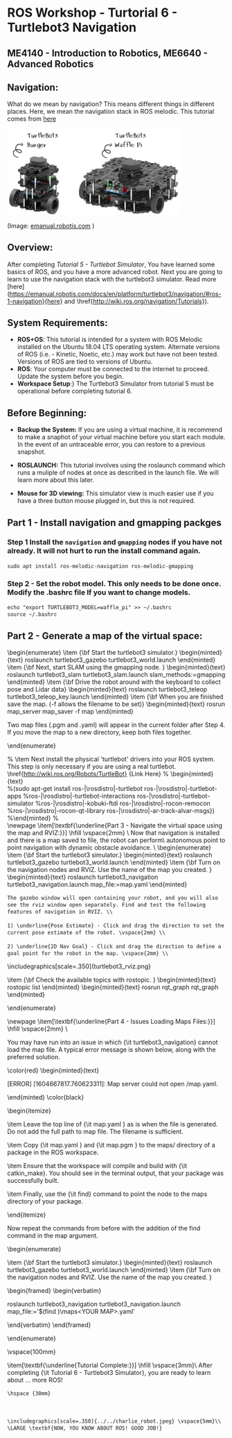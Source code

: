 # ROS Workshop - Turtorial 6 - Turtlebot3 Navigation
## ME4140 - Introduction to Robotics, ME6640 - Advanced Robotics 

## Navigation:

What do we mean by navigation? This means different things in different places. Here, we mean the navigation stack in ROS melodic. This tutorial comes from [here](http://emanual.robotis.com/docs/en/platform/turtlebot3/simulation/#simulation) 

<img src="turtlebot3_models.png" alt="drawing" width="400"/>

(Image: [emanual.robotis.com](https://emanual.robotis.com/docs/en/platform/turtlebot3/features/#features) )

	
## Overview:
After completing _Tutorial 5 - Turtlebot Simulator_, You have learned some basics of ROS, and you have a more advanced robot. Next you are going to learn to use the navigation stack with the turtlebot3 simulator. Read more [here](https://emanual.robotis.com/docs/en/platform/turtlebot3/navigation/#ros-1-navigation}{here} and \href{http://wiki.ros.org/navigation/Tutorials}).
	
## System Requirements:

- **ROS+OS**: This tutorial is intended for a system with ROS Melodic installed on the Ubuntu 18.04 LTS operating system. Alternate versions of ROS (i.e. - Kinetic, Noetic, etc.) may work but have not been tested. Versions of ROS are tied to versions of Ubuntu.
- **ROS**: Your computer must be connected to the internet to proceed. Update the system before you begin.
- **Workspace Setup**:} The Turtlebot3 Simulator from tutorial 5 must be operational before completing tutorial 6.  

	
## Before Beginning:
	
- **Backup the System:** If you are using a virtual machine, it is recommend to make a snaphot of your virtual machine before you start each module. In the event of an untraceable error, you can restore to a previous snapshot. 

- **ROSLAUNCH:** This tutorial involves using the roslaunch command which runs a muliple of nodes at once as described in the launch file. We will learn more about this later. 

- **Mouse for 3D viewing:** This simulator view is much easier use if you have a three button mouse plugged in, but this is not required.
	
		
## Part 1 - Install navigation and gmapping packges
	

### Step 1 Install the `navigation` and `gmapping` nodes if you have not already. It will not hurt to run the install command again.

```
sudo apt install ros-melodic-navigation ros-melodic-gmapping
```

### Step 2 -  Set the robot model. This only needs to be done once. Modify the .bashrc file If you want to change models.

```
echo "export TURTLEBOT3_MODEL=waffle_pi" >> ~/.bashrc
source ~/.bashrc
```

## Part 2 - Generate a map of the virtual space:

\begin{enumerate}
\item {\bf   Start the turtlebot3 simulator.}
\begin{minted}{text} 
roslaunch turtlebot3_gazebo turtlebot3_world.launch
\end{minted}
\item {\bf Next, start SLAM using the gmapping node. }
\begin{minted}{text} 
roslaunch turtlebot3_slam turtlebot3_slam.launch slam_methods:=gmapping
\end{minted}
\item {\bf Drive the robot around with the keyboard to collect pose and Lidar data}
\begin{minted}{text} 
roslaunch turtlebot3_teleop turtlebot3_teleop_key.launch
\end{minted}
\item {\bf When you are finished save the map. (-f allows the filename to be set)}
\begin{minted}{text} 
rosrun map_server map_saver -f map
\end{minted}

Two map files (.pgm and .yaml) will appear in the current folder after Step 4. If you move the map to a new directory, keep both files together.

\end{enumerate}


%    \item Next install the physical 'turtlebot' drivers into your ROS system. This step is only necessary if you are using a real turtlebot. \href{http://wiki.ros.org/Robots/TurtleBot} {Link Here} 
%   \begin{minted}{text}  
%(sudo apt-get install ros-|\rosdistro|-turtlebot ros-|\rosdistro|-turtlebot-apps
%ros-|\rosdistro|-turtlebot-interactions ros-|\rosdistro|-turtlebot-simulator 
%ros-|\rosdistro|-kobuki-ftdi ros-|\rosdistro|-rocon-remocon 
%ros-|\rosdistro|-rocon-qt-library ros-|\rosdistro|-ar-track-alvar-msgs})
%\end{minted}
%    
\newpage
\item[\textbf{\underline{Part 3 - Navigate the virtual space using the map and RVIZ:}}] \hfill \vspace{2mm}	\\
Now that navigation is installed and there is a map saved to file, the robot can perform\\ autonomous point to point navigation with dynamic obstacle avoidance. \\
\begin{enumerate}
\item {\bf   Start the turtlebot3 simulator.}
\begin{minted}{text} 
  roslaunch turtlebot3_gazebo turtlebot3_world.launch
\end{minted}
\item {\bf  Turn on the navigation nodes and RVIZ. Use the name of the map you created. }
\begin{minted}{text} 
roslaunch turtlebot3_navigation turtlebot3_navigation.launch map_file:=map.yaml
\end{minted}

	The gazebo window will open containing your robot, and you will also see the rviz window open separately. Find and test the following features of navigation in RVIZ. \\
	
	1) \underline{Pose Estimate} - Click and drag the direction to set the current pose estimate of the robot. \vspace{2mm} \\
	
	2) \underline{2D Nav Goal} - Click and drag the direction to define a goal point for the robot in the map. \vspace{2mm} \\

\includegraphics[scale=.350]{turtlebot3_rviz.png}



\item {\bf Check the available topics with rostopic. }
\begin{minted}{text} 
rostopic list
\end{minted}
\begin{minted}{text} 
rosrun rqt_graph rqt_graph 
\end{minted}

\end{enumerate}

\newpage
\item[\textbf{\underline{Part 4 - Issues Loading Maps Files:}}] \hfill \vspace{2mm}	\\

You may have run into an issue in which {\it turtlebot3\_navigation} cannot load the map file. A typical error message is shown below, along with the preferred solution.


\color{red}
\begin{minted}{text} 

[ERROR] [1604667817.760623311]: Map server could not open /map.yaml.

\end{minted}
\color{black}

\begin{itemize}

\item Leave the top line of {\it map.yaml } as is when the file is generated. Do not add the full path to map file. The filename is sufficient. 

\item Copy {\it map.yaml } and {\it map.pgm } to the maps/ directory of a package in the ROS workspace.

\item Ensure that the workspace will compile and build with {\it catkin\_make}. You should see in the terminal output, that your package was successfully built. 

\item Finally, use the {\it find} command to point the node to the maps directory of your package.

\end{itemize}

Now repeat the commands from before with the addition of the find command in the map argument. 

\begin{enumerate}


\item {\bf   Start the turtlebot3 simulator.}
\begin{minted}{text} 
  roslaunch turtlebot3_gazebo turtlebot3_world.launch
\end{minted}
\item {\bf  Turn on the navigation nodes and RVIZ. Use the name of the map you created. }

\begin{framed}
\begin{verbatim}

roslaunch turtlebot3_navigation turtlebot3_navigation.launch \
map_file:='$(find <YOUR PKG>)\maps\<YOUR MAP>.yaml'

\end{verbatim}
\end{framed}




\end{enumerate}

\vspace{100mm}

\item[\textbf{\underline{Tutorial Complete:}}] \hfill \vspace{3mm}\\ 
	After completing {\it Tutorial 6 - Turtlebot3 Simulator}, you are ready to learn about ... more ROS!
	
	\hspace {30mm}	
	
	
	
	\includegraphics[scale=.350]{../../charlie_robot.jpeg} \vspace{5mm}\\
    \LARGE \textbf{NOW, YOU KNOW ABOUT ROS! GOOD JOB!}
	
	
		
